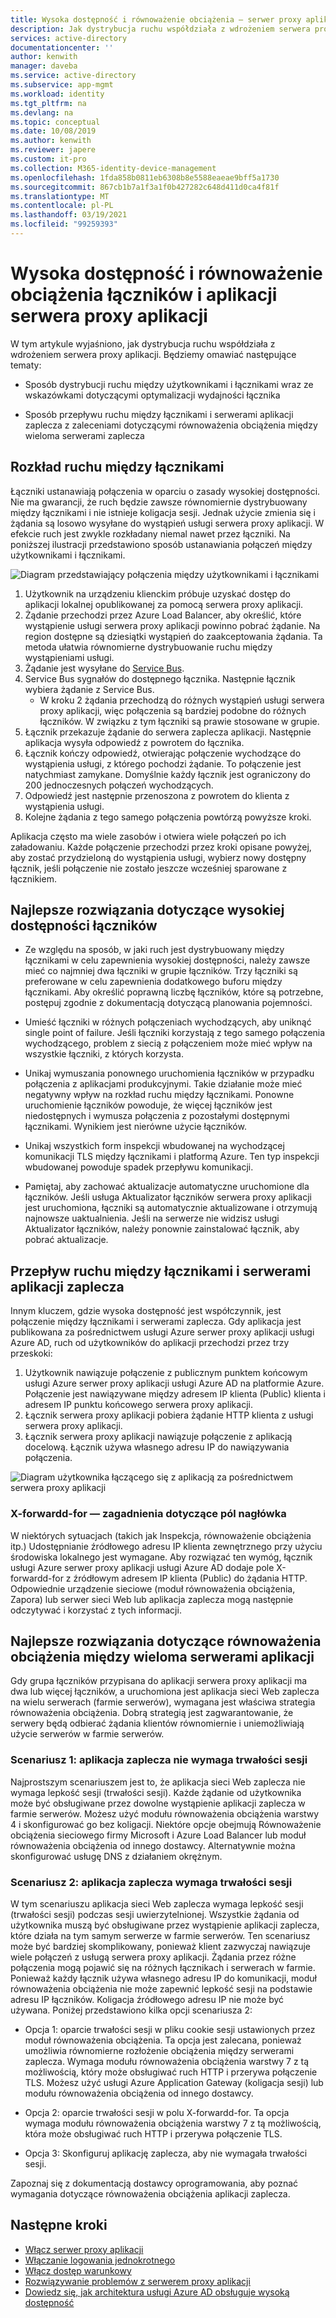 ```yaml
---
title: Wysoka dostępność i równoważenie obciążenia — serwer proxy aplikacji usługi Azure AD platformy Azure
description: Jak dystrybucja ruchu współdziała z wdrożeniem serwera proxy aplikacji. Zawiera wskazówki dotyczące optymalizowania wydajności łącznika i korzystania z równoważenia obciążenia dla serwerów zaplecza.
services: active-directory
documentationcenter: ''
author: kenwith
manager: daveba
ms.service: active-directory
ms.subservice: app-mgmt
ms.workload: identity
ms.tgt_pltfrm: na
ms.devlang: na
ms.topic: conceptual
ms.date: 10/08/2019
ms.author: kenwith
ms.reviewer: japere
ms.custom: it-pro
ms.collection: M365-identity-device-management
ms.openlocfilehash: 1fda858b0811eb6308b8e5588eaeae9bff5a1730
ms.sourcegitcommit: 867cb1b7a1f3a1f0b427282c648d411d0ca4f81f
ms.translationtype: MT
ms.contentlocale: pl-PL
ms.lasthandoff: 03/19/2021
ms.locfileid: "99259393"
---
```

# <a name="high-availability-and-load-balancing-of-your-application-proxy-connectors-and-applications"></a>Wysoka dostępność i równoważenie obciążenia łączników i aplikacji serwera proxy aplikacji

W tym artykule wyjaśniono, jak dystrybucja ruchu współdziała z wdrożeniem serwera proxy aplikacji. Będziemy omawiać następujące tematy:

- Sposób dystrybucji ruchu między użytkownikami i łącznikami wraz ze wskazówkami dotyczącymi optymalizacji wydajności łącznika

- Sposób przepływu ruchu między łącznikami i serwerami aplikacji zaplecza z zaleceniami dotyczącymi równoważenia obciążenia między wieloma serwerami zaplecza

## <a name="traffic-distribution-across-connectors"></a>Rozkład ruchu między łącznikami

Łączniki ustanawiają połączenia w oparciu o zasady wysokiej dostępności. Nie ma gwarancji, że ruch będzie zawsze równomiernie dystrybuowany między łącznikami i nie istnieje koligacja sesji. Jednak użycie zmienia się i żądania są losowo wysyłane do wystąpień usługi serwera proxy aplikacji. W efekcie ruch jest zwykle rozkładany niemal nawet przez łączniki. Na poniższej ilustracji przedstawiono sposób ustanawiania połączeń między użytkownikami i łącznikami.

![Diagram przedstawiający połączenia między użytkownikami i łącznikami](media/application-proxy-high-availability-load-balancing/application-proxy-connections.png)

1. Użytkownik na urządzeniu klienckim próbuje uzyskać dostęp do aplikacji lokalnej opublikowanej za pomocą serwera proxy aplikacji.
2. Żądanie przechodzi przez Azure Load Balancer, aby określić, które wystąpienie usługi serwera proxy aplikacji powinno pobrać żądanie. Na region dostępne są dziesiątki wystąpień do zaakceptowania żądania. Ta metoda ułatwia równomierne dystrybuowanie ruchu między wystąpieniami usługi.
3. Żądanie jest wysyłane do [Service Bus](../../service-bus-messaging/index.yml).
4. Service Bus sygnałów do dostępnego łącznika. Następnie łącznik wybiera żądanie z Service Bus.
   - W kroku 2 żądania przechodzą do różnych wystąpień usługi serwera proxy aplikacji, więc połączenia są bardziej podobne do różnych łączników. W związku z tym łączniki są prawie stosowane w grupie.
5. Łącznik przekazuje żądanie do serwera zaplecza aplikacji. Następnie aplikacja wysyła odpowiedź z powrotem do łącznika.
6. Łącznik kończy odpowiedź, otwierając połączenie wychodzące do wystąpienia usługi, z którego pochodzi żądanie. To połączenie jest natychmiast zamykane. Domyślnie każdy łącznik jest ograniczony do 200 jednoczesnych połączeń wychodzących.
7. Odpowiedź jest następnie przenoszona z powrotem do klienta z wystąpienia usługi.
8. Kolejne żądania z tego samego połączenia powtórzą powyższe kroki.

Aplikacja często ma wiele zasobów i otwiera wiele połączeń po ich załadowaniu. Każde połączenie przechodzi przez kroki opisane powyżej, aby zostać przydzieloną do wystąpienia usługi, wybierz nowy dostępny łącznik, jeśli połączenie nie zostało jeszcze wcześniej sparowane z łącznikiem.


## <a name="best-practices-for-high-availability-of-connectors"></a>Najlepsze rozwiązania dotyczące wysokiej dostępności łączników

- Ze względu na sposób, w jaki ruch jest dystrybuowany między łącznikami w celu zapewnienia wysokiej dostępności, należy zawsze mieć co najmniej dwa łączniki w grupie łączników. Trzy łączniki są preferowane w celu zapewnienia dodatkowego buforu między łącznikami. Aby określić poprawną liczbę łączników, które są potrzebne, postępuj zgodnie z dokumentacją dotyczącą planowania pojemności.

- Umieść łączniki w różnych połączeniach wychodzących, aby uniknąć single point of failure. Jeśli łączniki korzystają z tego samego połączenia wychodzącego, problem z siecią z połączeniem może mieć wpływ na wszystkie łączniki, z których korzysta.

- Unikaj wymuszania ponownego uruchomienia łączników w przypadku połączenia z aplikacjami produkcyjnymi. Takie działanie może mieć negatywny wpływ na rozkład ruchu między łącznikami. Ponowne uruchomienie łączników powoduje, że więcej łączników jest niedostępnych i wymusza połączenia z pozostałymi dostępnymi łącznikami. Wynikiem jest nierówne użycie łączników.

- Unikaj wszystkich form inspekcji wbudowanej na wychodzącej komunikacji TLS między łącznikami i platformą Azure. Ten typ inspekcji wbudowanej powoduje spadek przepływu komunikacji.

- Pamiętaj, aby zachować aktualizacje automatyczne uruchomione dla łączników. Jeśli usługa Aktualizator łączników serwera proxy aplikacji jest uruchomiona, łączniki są automatycznie aktualizowane i otrzymują najnowsze uaktualnienia. Jeśli na serwerze nie widzisz usługi Aktualizator łączników, należy ponownie zainstalować łącznik, aby pobrać aktualizacje.

## <a name="traffic-flow-between-connectors-and-back-end-application-servers"></a>Przepływ ruchu między łącznikami i serwerami aplikacji zaplecza

Innym kluczem, gdzie wysoka dostępność jest współczynnik, jest połączenie między łącznikami i serwerami zaplecza. Gdy aplikacja jest publikowana za pośrednictwem usługi Azure serwer proxy aplikacji usługi Azure AD, ruch od użytkowników do aplikacji przechodzi przez trzy przeskoki:

1. Użytkownik nawiązuje połączenie z publicznym punktem końcowym usługi Azure serwer proxy aplikacji usługi Azure AD na platformie Azure. Połączenie jest nawiązywane między adresem IP klienta (Public) klienta i adresem IP punktu końcowego serwera proxy aplikacji.
2. Łącznik serwera proxy aplikacji pobiera żądanie HTTP klienta z usługi serwera proxy aplikacji.
3. Łącznik serwera proxy aplikacji nawiązuje połączenie z aplikacją docelową. Łącznik używa własnego adresu IP do nawiązywania połączenia.

![Diagram użytkownika łączącego się z aplikacją za pośrednictwem serwera proxy aplikacji](media/application-proxy-high-availability-load-balancing/application-proxy-three-hops.png)

### <a name="x-forwarded-for-header-field-considerations"></a>X-forwardd-for — zagadnienia dotyczące pól nagłówka
W niektórych sytuacjach (takich jak Inspekcja, równoważenie obciążenia itp.) Udostępnianie źródłowego adresu IP klienta zewnętrznego przy użyciu środowiska lokalnego jest wymagane. Aby rozwiązać ten wymóg, łącznik usługi Azure serwer proxy aplikacji usługi Azure AD dodaje pole X-forwardd-for z źródłowym adresem IP klienta (Public) do żądania HTTP. Odpowiednie urządzenie sieciowe (moduł równoważenia obciążenia, Zapora) lub serwer sieci Web lub aplikacja zaplecza mogą następnie odczytywać i korzystać z tych informacji.

## <a name="best-practices-for-load-balancing-among-multiple-app-servers"></a>Najlepsze rozwiązania dotyczące równoważenia obciążenia między wieloma serwerami aplikacji
Gdy grupa łączników przypisana do aplikacji serwera proxy aplikacji ma dwa lub więcej łączników, a uruchomiona jest aplikacja sieci Web zaplecza na wielu serwerach (farmie serwerów), wymagana jest właściwa strategia równoważenia obciążenia. Dobrą strategią jest zagwarantowanie, że serwery będą odbierać żądania klientów równomiernie i uniemożliwiają użycie serwerów w farmie serwerów.
### <a name="scenario-1-back-end-application-does-not-require-session-persistence"></a>Scenariusz 1: aplikacja zaplecza nie wymaga trwałości sesji
Najprostszym scenariuszem jest to, że aplikacja sieci Web zaplecza nie wymaga lepkość sesji (trwałości sesji). Każde żądanie od użytkownika może być obsługiwane przez dowolne wystąpienie aplikacji zaplecza w farmie serwerów. Możesz użyć modułu równoważenia obciążenia warstwy 4 i skonfigurować go bez koligacji. Niektóre opcje obejmują Równoważenie obciążenia sieciowego firmy Microsoft i Azure Load Balancer lub moduł równoważenia obciążenia od innego dostawcy. Alternatywnie można skonfigurować usługę DNS z działaniem okrężnym.
### <a name="scenario-2-back-end-application-requires-session-persistence"></a>Scenariusz 2: aplikacja zaplecza wymaga trwałości sesji
W tym scenariuszu aplikacja sieci Web zaplecza wymaga lepkość sesji (trwałości sesji) podczas sesji uwierzytelnionej. Wszystkie żądania od użytkownika muszą być obsługiwane przez wystąpienie aplikacji zaplecza, które działa na tym samym serwerze w farmie serwerów.
Ten scenariusz może być bardziej skomplikowany, ponieważ klient zazwyczaj nawiązuje wiele połączeń z usługą serwera proxy aplikacji. Żądania przez różne połączenia mogą pojawić się na różnych łącznikach i serwerach w farmie. Ponieważ każdy łącznik używa własnego adresu IP do komunikacji, moduł równoważenia obciążenia nie może zapewnić lepkość sesji na podstawie adresu IP łączników. Koligacja źródłowego adresu IP nie może być używana.
Poniżej przedstawiono kilka opcji scenariusza 2:

- Opcja 1: oparcie trwałości sesji w pliku cookie sesji ustawionych przez moduł równoważenia obciążenia. Ta opcja jest zalecana, ponieważ umożliwia równomierne rozłożenie obciążenia między serwerami zaplecza. Wymaga modułu równoważenia obciążenia warstwy 7 z tą możliwością, który może obsługiwać ruch HTTP i przerywa połączenie TLS. Możesz użyć usługi Azure Application Gateway (koligacja sesji) lub modułu równoważenia obciążenia od innego dostawcy.

- Opcja 2: oparcie trwałości sesji w polu X-forwardd-for. Ta opcja wymaga modułu równoważenia obciążenia warstwy 7 z tą możliwością, która może obsługiwać ruch HTTP i przerywa połączenie TLS.  

- Opcja 3: Skonfiguruj aplikację zaplecza, aby nie wymagała trwałości sesji.

Zapoznaj się z dokumentacją dostawcy oprogramowania, aby poznać wymagania dotyczące równoważenia obciążenia aplikacji zaplecza.

## <a name="next-steps"></a>Następne kroki

- [Włącz serwer proxy aplikacji](application-proxy-add-on-premises-application.md)
- [Włączanie logowania jednokrotnego](application-proxy-configure-single-sign-on-with-kcd.md)
- [Włącz dostęp warunkowy](application-proxy-integrate-with-sharepoint-server.md)
- [Rozwiązywanie problemów z serwerem proxy aplikacji](application-proxy-troubleshoot.md)
- [Dowiedz się, jak architektura usługi Azure AD obsługuje wysoką dostępność](../fundamentals/active-directory-architecture.md)